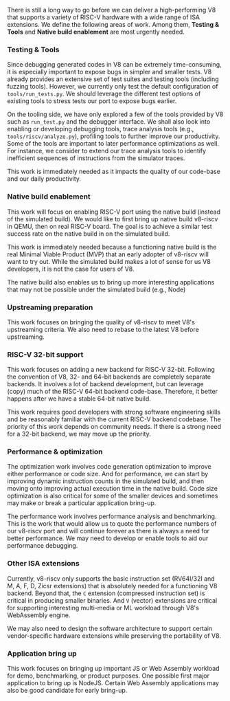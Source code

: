 There is still a long way to go before we can deliver a high-performing V8 that supports a variety of RISC-V hardware with a wide range of ISA extensions. We define the following areas of work. Among them, **Testing & Tools** and **Native build enablement** are most urgently needed.

### Testing & Tools

Since debugging generated codes in V8 can be extremely time-consuming, it is especially important to expose bugs in simpler and smaller tests. V8 already provides an extensive set of test suites and testing tools (including fuzzing tools). However, we currently only test the default configuration of `tools/run_tests.py`. We should leverage the different test options of existing tools to stress tests our port to expose bugs earlier. 

On the tooling side, we have only explored a few of the tools provided by V8 such as `run_test.py` and the debugger interface. We shall also look into enabling or developing debugging tools, trace analysis tools (e.g., `tools/riscv/analyze.py`), profiling tools to further improve our productivity. Some of the tools are important to later performance optimizations as well. For instance, we consider to extend our trace analysis tools to identify inefficient sequences of instructions from the simulator traces. 

This work is immediately needed as it impacts the quality of our code-base and our daily productivity.

### Native build enablement

This work will focus on enabling RISC-V port using the native build (instead of the simulated build). We would like to first bring up native build v8-riscv in QEMU, then on real RISC-V board. The goal is to achieve a similar test success rate on the native build in on the simulated build.

This work is immediately needed because a functioning native build is the real Minimal Viable Product (MVP) that an early adopter of v8-riscv will want to try out. While the simulated build makes a lot of sense for us V8 developers, it is not the case for users of V8.

The native build also enables us to bring up more interesting applications that may not be possible under the simulated build (e.g., Node)

### Upstreaming preparation

This work focuses on bringing the quality of v8-riscv to meet V8's upstreaming criteria. We also need to rebase to the latest V8 before upstreaming.

### RISC-V 32-bit support

This work focuses on adding a new backend for RISC-V 32-bit. Following the convention of V8, 32- and 64-bit backends are completely separate backends. It involves a lot of backend development, but can leverage (copy) much of the RISC-V 64-bit backend code-base. Therefore, it better happens after we have a stable 64-bit native build. 

This work requires good developers with strong software engineering skills and be reasonably familiar with the current RISC-V backend codebase. The priority of this work depends on community needs. If there is a strong need for a 32-bit backend, we may move up the priority. 

### Performance & optimization

The optimization work involves code generation optimization to improve either performance or code size. And for performance, we can start by improving dynamic instruction counts in the simulated build, and then moving onto improving actual execution time in the native build. Code size optimization is also critical for some of the smaller devices and sometimes may make or break a particular application bring-up.

The performance work involves performance analysis and benchmarking. This is the work that would allow us to quote the performance numbers of our v8-riscv port and will continue forever as there is always a need for better performance. We may need to develop or enable tools to aid our performance debugging.

### Other ISA extensions

Currently, v8-riscv only supports the basic instruction set (RV64I/32I and M, A, F, D, Zicsr extensions) that is absolutely needed for a functioning V8 backend. Beyond that, the `C` extension (compressed instruction set) is critical in producing smaller binaries. And `V` (vector) extensions are critical for supporting interesting multi-media or ML workload through V8's WebAssembly engine.

We may also need to design the software architecture to support certain vendor-specific hardware extensions while preserving the portability of V8.

### Application bring up

This work focuses on bringing up important JS or Web Assembly workload for demo, benchmarking, or product purposes. One possible first major application to bring up is NodeJS. Certain Web Assembly applications may also be good candidate for early bring-up.
